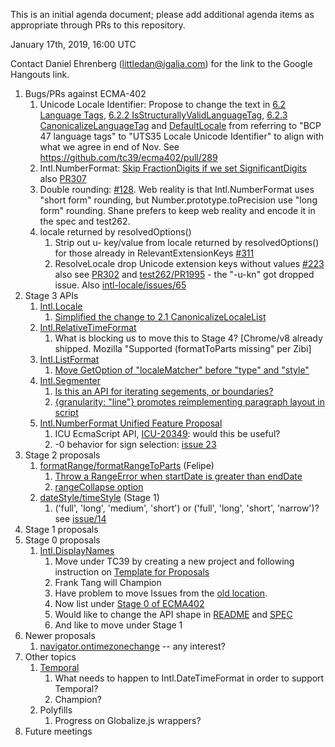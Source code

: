 This is an initial agenda document; please add additional agenda items as appropriate through PRs to this repository.

January 17th, 2019, 16:00 UTC

Contact Daniel Ehrenberg (littledan@igalia.com) for the link to the Google Hangouts link.

1. Bugs/PRs against ECMA-402
    1. Unicode Locale Identifier: Propose to change the text in [6.2 Language Tags](https://ecma-international.org/ecma-402/#sec-language-tags), [6.2.2 IsStructurallyValidLanguageTag](https://ecma-international.org/ecma-402/#sec-isstructurallyvalidlanguagetag), [6.2.3 CanonicalizeLanguageTag](https://ecma-international.org/ecma-402/#sec-canonicalizelanguagetag) and [DefaultLocale](https://ecma-international.org/ecma-402/#sec-defaultlocale) from referring to "BCP 47 language tags" to "UTS35 Locale Unicode Identifier" to align with what we agree in end of Nov. See https://github.com/tc39/ecma402/pull/289
    2. Intl.NumberFormat: [Skip FractionDigits if we set SignificantDigits](https://github.com/tc39/ecma402/issues/306) also [PR307](https://github.com/tc39/ecma402/pull/307)
    3. Double rounding: [#128](https://github.com/tc39/ecma402/issues/128). Web reality is that Intl.NumberFormat uses "short form" rounding, but Number.prototype.toPrecision use "long form" rounding. Shane prefers to keep web reality and encode it in the spec and test262.
    4. locale returned by resolvedOptions()
        1. Strip out u- key/value from locale returned by resolvedOptions() for those already in RelevantExtensionKeys [#311](https://github.com/tc39/ecma402/issues/311)
        2. ResolveLocale drop Unicode extension keys without values [#223](https://github.com/tc39/ecma402/issues/223) also see [PR302](https://github.com/tc39/ecma402/pull/302) and [test262/PR1995](https://github.com/tc39/test262/pull/1995) - the "-u-kn" got dropped issue. Also [intl-locale/issues/65](https://github.com/tc39/proposal-intl-locale/issues/65)
2. Stage 3 APIs
    1. [Intl.Locale](https://github.com/tc39/proposal-intl-locale)
        1. [Simplified the change to 2.1 CanonicalizeLocaleList](https://github.com/tc39/proposal-intl-locale/issues/68)
    2. [Intl.RelativeTimeFormat](https://github.com/tc39/proposal-intl-relative-time)
        1. What is blocking us to move this to Stage 4? [Chrome/v8 already shipped. Mozilla "Supported (formatToParts missing" per Zibi]
    3. [Intl.ListFormat](https://github.com/tc39/proposal-intl-list-format)
        1. [Move GetOption of "localeMatcher" before "type" and "style"](https://github.com/tc39/proposal-intl-list-format/pull/36)
    4. [Intl.Segmenter](https://github.com/tc39/proposal-intl-segmenter)
        1. [Is this an API for iterating segements, or boundaries?](https://github.com/tc39/proposal-intl-segmenter/issues/59)
        2. [{granularity: "line"} promotes reimplementing paragraph layout in script](https://github.com/tc39/proposal-intl-segmenter/issues/49)
    5. [Intl.NumberFormat Unified Feature Proposal](https://github.com/sffc/proposal-unified-intl-numberformat)
        1. ICU EcmaScript API, [ICU-20349](https://unicode-org.atlassian.net/browse/ICU-20349): would this be useful?
        2. -0 behavior for sign selection: [issue 23](https://github.com/tc39/proposal-unified-intl-numberformat/issues/23)
3. Stage 2 proposals
    1. [formatRange/formatRangeToParts](https://github.com/fabalbon/proposal-intl-DateTimeFormat-formatRange) (Felipe)
        1. [Throw a RangeError when startDate is greater than endDate](https://github.com/fabalbon/proposal-intl-DateTimeFormat-formatRange/issues/1)
        2. [rangeCollapse option](https://github.com/fabalbon/proposal-intl-DateTimeFormat-formatRange/issues/3)
    2. [dateStyle/timeStyle](https://github.com/tc39/proposal-ecma402-datetime-style) (Stage 1)
        1. ('full', 'long', 'medium', 'short') or ('full', 'long', 'short', 'narrow')? see [issue/14](https://github.com/tc39/proposal-intl-datetime-style/issues/14)
4. Stage 1 proposals
5. Stage 0 proposals
    1. [Intl.DisplayNames](https://github.com/tc39/proposal-intl-displaynames)
        1. Move under TC39 by creating a new project and following instruction on [Template for Proposals](https://github.com/tc39/template-for-proposals)
        2. Frank Tang will Champion
        3. Have problem to move Issues from the [old location](https://github.com/brawer/proposal-intl-displaynames).
        4. Now list under [Stage 0 of ECMA402](https://github.com/tc39/proposals/blob/HEAD/ecma402/stage-0-proposals.md)
        5. Would like to change the API shape in [README](https://github.com/tc39/proposal-intl-displaynames/pull/2) and [SPEC](https://github.com/tc39/proposal-intl-displaynames/pull/4)
        6. And like to move under Stage 1
6. Newer proposals
    1. [navigator.ontimezonechange](https://github.com/whatwg/html/pull/3047) -- any interest?
7. Other topics
    1. [Temporal](https://github.com/tc39/proposal-temporal)
        1. What needs to happen to Intl.DateTimeFormat in order to support Temporal?
        2. Champion?
    2. Polyfills
        1. Progress on Globalize.js wrappers?
8. Future meetings
